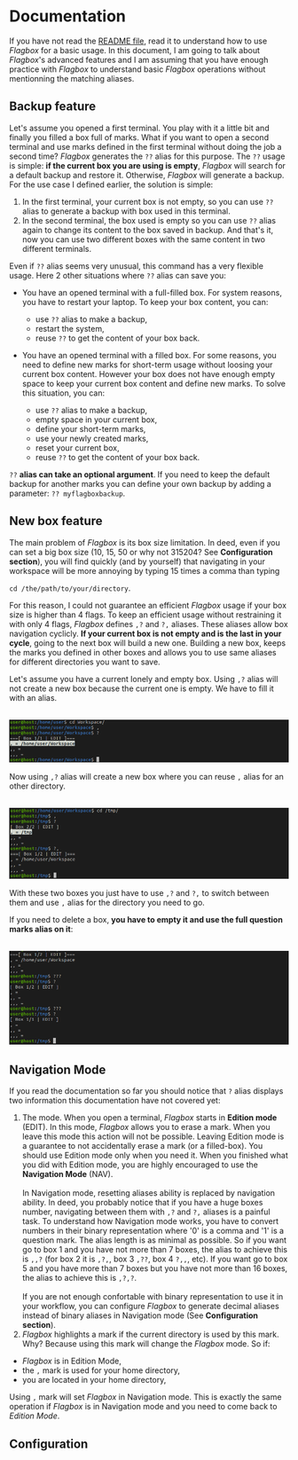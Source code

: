 # Documentation

If you have not read the
[README file](https://github.com/pabtomas/flagbox/blob/master/README.md), read
it to understand how to use *Flagbox* for a basic usage. In this document, I
am going to talk about *Flagbox*'s advanced features and I am assuming that
you have enough practice with *Flagbox* to understand basic *Flagbox*
operations without mentionning the matching aliases.

## Backup feature

Let's assume you opened a first terminal. You play with it a little bit and
finally you filled a box full of marks. What if you want to open a second
terminal and use marks defined in the first terminal without doing the job a
second time? *Flagbox* generates the `??` alias for this purpose. The `??`
usage is simple: **if the current box you are using is empty**, *Flagbox* will
search for a default backup and restore it. Otherwise, *Flagbox* will generate
a backup. For the use case I defined earlier, the solution is simple:
1) In the first terminal, your current box is not empty, so you can use `??`
alias to generate a backup with box used in this terminal.
2) In the second terminal, the box used is empty so you can use `??` alias
again to change its content to the box saved in backup. And that's it, now you
can use two different boxes with the same content in two different terminals.

Even if `??` alias seems very unusual, this command has a very flexible usage.
Here 2 other situations where `??` alias can save you:
- You have an opened terminal with a full-filled box. For system reasons, you
have to restart your laptop. To keep your box content, you can:
  - use `??` alias to make a backup,
  - restart the system,
  - reuse `??` to get the content of your box back.

- You have an opened terminal with a filled box. For some reasons, you need to
define new marks for short-term usage without loosing your current box
content. However your box does not have enough empty space to keep your
current box content and define new marks. To solve this situation, you can:
  - use `??` alias to make a backup,
  - empty space in your current box,
  - define your short-term marks,
  - use your newly created marks,
  - reset your current box,
  - reuse `??` to get the content of your box back.

`??` **alias can take an optional argument**. If you need to keep the default
backup for another marks you can define your own backup by adding a parameter:
`?? myflagboxbackup`.

## New box feature

The main problem of *Flagbox* is its box size limitation. In deed, even if you
can set a big box size (10, 15, 50 or why not 315204? See
**Configuration section**), you will find quickly (and by yourself) that
navigating in your workspace will be more annoying by typing 15 times a comma
than typing

`cd /the/path/to/your/directory`.

For this reason, I could not guarantee an efficient *Flagbox* usage if your
box size is higher than 4 flags. To keep an efficient usage without
restraining it with only 4 flags, *Flagbox* defines `,?` and `?,` aliases.
These aliases allow box navigation cyclicly. **If your current box is not
empty and is the last in your cycle**, going to the next box will build a
new one. Building a new box, keeps the marks you defined in other boxes and
allows you to use same aliases for different directories you want to save.

Let's assume you have a current lonely and empty box. Using `,?` alias will
not create a new box because the current one is empty. We have to fill it with
an alias.

</br>
<img src="/media/filledbox.png">
</br>

Now using `,?` alias will create a new box where you can reuse `,` alias for
an other directory.

</br>
<img src="/media/2boxes.png">
</br>

With these two boxes you just have to use `,?` and `?,` to switch between them
and use `,` alias for the directory you need to go.

If you need to delete a box, **you have to empty it and use the full question
marks alias on it**:

</br>
<img src="/media/deletebox.png">

## Navigation Mode

If you read the documentation so far you should notice that `?` alias displays
two information this documentation have not covered yet:
1. The mode. When you open a terminal, *Flagbox* starts in **Edition mode**
(EDIT). In this mode, *Flagbox* allows you to erase a mark. When you leave
this mode this action will not be possible. Leaving Edition mode is a
guarantee to not accidentally erase a mark (or a filled-box). You should use
Edition mode only when you need it. When you finished what you did with
Edition mode, you are highly encouraged to use the **Navigation Mode** (NAV).
</br></br>In Navigation mode, resetting aliases ability is replaced by
navigation ability. In deed, you probably notice that if you have a huge boxes
number, navigating between them with `,?` and `?,` aliases is a painful task.
To understand how Navigation mode works, you have to convert numbers in their
binary representation where '0' is a comma and '1' is a question mark. The
alias length is as minimal as possible. So if you want go to box 1 and you
have not more than 7 boxes, the alias to achieve this is `,,?` (for box 2 it
is `,?,`, box 3 `,??`, box 4 `?,,`, etc). If you want go to box 5 and you have
more than 7 boxes but you have not more than 16 boxes, the alias to achieve
this is `,?,?`. </br></br>If you are not enough confortable with binary
representation to use it in your workflow, you can configure *Flagbox* to
generate decimal aliases instead of binary aliases in Navigation mode (See
**Configuration section**).
2. *Flagbox* highlights a mark if the current directory is used by this mark.
Why? Because using this mark will change the *Flagbox* mode. So if:
  - *Flagbox* is in Edition Mode,
  - the `,` mark is used for your home directory,
  - you are located in your home directory,

Using `,` mark will set *Flagbox* in Navigation mode. This is exactly the same
operation if *Flagbox* is in Navigation mode and you need to come back to
*Edition Mode*.

## Configuration
